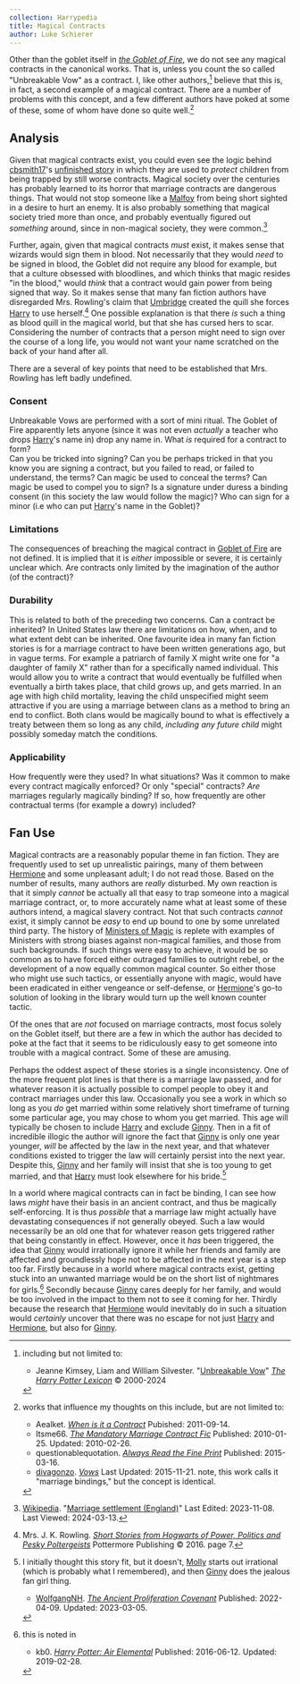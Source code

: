 ```yaml
---
collection: Harrypedia
title: Magical Contracts
author: Luke Schierer
---
```



Other than the goblet itself in _[the Goblet of Fire]_, we do not see any magical contracts in the canonical works.  That is, unless you count the so called "Unbreakable Vow" as a contract.  I, like other authors,[^240313-2] believe that this is, in fact, a second example of a magical contract.  There are a number of problems with this concept, and a few different authors have poked at some of these, some of whom have done so quite well.[^240313-3]  

## Analysis 

Given that magical contracts exist, you could even see the logic behind [cbsmith17]'s [unfinished story][ttpbc] in which they are used to *protect* children from being trapped by still worse contracts.  Magical society over the centuries has probably learned to its horror that marriage contracts are dangerous things.  That would not stop someone like a [Malfoy] from being short sighted in a desire to hurt an enemy.  It is also probably something that magical society tried more than once, and probably eventually figured out *something* around, since in non-magical society, they were common.[^240313-5]

Further, again, given that magical contracts *must* exist, it makes sense that wizards would sign them in blood.  Not necessarily that they would *need* to be signed in blood, the Goblet did not require any blood for example, but that a culture obsessed with bloodlines, and which thinks that magic resides "in the blood," would *think* that a contract would gain power from being signed that way.  So it makes sense that many fan fiction authors have disregarded Mrs. Rowling's claim that [Umbridge] created the quill she forces [Harry] to use herself.[^240313-4]  One possible explanation is that there *is* such a thing as blood quill in the magical world, but that she has cursed hers to scar.  Considering the number of contracts that a person might need to sign over the course of a long life, you would not want your name scratched on the back of your hand after all. 

There are a several of key points that need to be established that Mrs. Rowling has left badly undefined. 

### Consent 

Unbreakable Vows are performed with a sort of mini ritual.  The Goblet of Fire apparently lets anyone (since it was not even *actually* a teacher who drops [Harry]'s name in) drop any name in.  What *is* required for a contract to form?  
Can you be tricked into signing?  Can you be perhaps tricked in that you know you are signing a contract, but you failed to read, or failed to understand, the terms? Can magic be used to conceal the terms? Can magic be used to compel you to sign? Is a signature under duress a binding consent (in this society the law would follow the magic)?   Who can sign for a minor (i.e who can put [Harry]'s name in the Goblet)? 

### Limitations

The consequences of breaching the magical contract in [Goblet of Fire] are not defined.  It is implied that it is *either* impossible or severe, it is certainly unclear which.  Are contracts only limited by the imagination of the author (of the contract)?  

### Durability

This is related to both of the preceding two concerns.  Can a contract be inherited?  In United States law there are limitations on how, when, and to what extent debt can be inherited.  One favourite idea in many fan fiction stories is for a marriage contract to have been written generations ago, but in vague terms.  For example a patriarch of family X might write one for "a daughter of family X" rather than for a specifically named individual.  This would allow you to write a contract that would eventually be fulfilled when eventually a birth takes place, that child grows up, and gets married.  In an age with high child mortality, leaving the child unspecified might seem attractive if you are using a marriage between clans as a method to bring an end to conflict.  Both clans would be magically bound to what is effectively a treaty between them so long as any child, *including any future child* might possibly someday match the conditions.  

### Applicability

How frequently were they used?  In what situations?  Was it common to make every contract magically enforced?  Or only "special" contracts?  *Are* marriages regularly magically binding?  If so, how frequently are other contractual terms (for example a dowry) included?  

## Fan Use

Magical contracts are a reasonably popular theme in fan fiction.  They are frequently used to set up unrealistic pairings, many of them between [Hermione] and some unpleasant adult; I do not read those.  Based on the number of results, many authors are *really* disturbed. My own reaction is that it simply *cannot* be actually all that easy to trap someone into a magical marriage contract, or, to more accurately name what at least some of these authors intend, a magical slavery contract. Not that such contracts *cannot* exist, it simply cannot be *easy* to end up bound to one by some unrelated third party.  The history of [Ministers of Magic] is replete with examples of Ministers with strong biases against non-magical families, and those from such backgrounds.  If such things were easy to achieve, it would be so common as to have forced either outraged families to outright rebel, or the development of a now equally common magical counter.  So either those who might use such tactics, or essentially anyone with magic, would have been eradicated in either vengeance or self-defense, or [Hermione]'s go-to solution of looking in the library would turn up the well known counter tactic. 

Of the ones that are *not* focused on marriage contracts, most focus solely on the Goblet itself, but there are a few in which the author has decided to poke at the fact that it seems to be ridiculously easy to get someone into trouble with a magical contract. Some of these are amusing. 

Perhaps the oddest aspect of these stories is a single inconsistency.  One of the more frequent plot lines is that there is a marriage law passed, and for whatever reason it is actually possible to compel people to obey it and contract marriages under this law.  Occasionally you see a work in which so long as you *do* get married within some relatively short timeframe of turning some particular age, you may chose to whom you get married.  This age will typically be chosen to include [Harry] and exclude [Ginny].  Then in a fit of incredible illogic the author will ignore the fact that [Ginny]
is only one year younger, *will* be affected by the law in the next year, and that whatever conditions existed to trigger the law will certainly persist into the next year.  Despite this, [Ginny] and her family will insist that she is too young to get married, and that [Harry] must look elsewhere for his bride.[^240315-1] 

In a world where magical contracts can in fact be binding, I can see how laws *might* have their basis in an ancient contract, and thus be magically self-enforcing.  It is thus *possible* that a marriage law might actually have devastating consequences if not generally obeyed.  Such a law would necessarily be an old one that for whatever reason gets triggered rather that being constantly in effect.  However, once it *has* been triggered, the idea that [Ginny] would irrationally ignore it while her friends and family are affected and groundlessly hope not to be affected in the next year is a step too far.  Firstly because in a world where magical contracts exist, getting stuck into an unwanted marriage would be on the short list of nightmares for girls.[^240315-2]  Secondly because [Ginny] cares deeply for her family, and would be too involved in the impact to them not to see it coming for her. Thirdly because the research that [Hermione] would inevitably do in such a situation would *certainly* uncover that there was no escape for not just [Harry] and [Hermione], but also for [Ginny]. 

[Ginny]: <../../people/Weasley/Ginevra_Molly/>

[Hermione]: <../../people/Granger/Hermione_Jean/>

[Harry]: <../../people/Potter/Harry_James/>

[Umbridge]: <../../people/Umbridge/Delores_Jane/>

[Malfoy]: <../../people/malfoy/>

[Molly]: <../../people/Prewett/Molly/>

[ttpbc]: https://www.fanfiction.net/s/13987875/

[Ministers of Magic]: https://www.rowlingindex.org/work/msmpm/

[the Goblet of Fire]: https://www.librarything.com/work/113

[Goblet of Fire]: https://www.librarything.com/work/113]

[^240315-2]: this is noted in
    * kb0. _[Harry Potter: Air Elemental](https://www.fanfiction.net/s/11995519/1)_
      Published: 2016-06-12. Updated: 2019-02-28. 

[^240315-1]: I initially thought this story fit, but it doesn't, [Molly] starts out irrational (which is probably what I remembered), and then [Ginny] does the jealous fan girl thing.
    * [WolfgangNH](https://archiveofourown.org/users/WolfgangNH/pseuds/WolfgangNH). 
      _[The Ancient Proliferation Covenant](https://archiveofourown.org/works/38270980)_
      Published: 2022-04-09. Updated: 2023-03-05.

[^240313-2]: including but not limited to:
    * Jeanne Kimsey, Liam and William Silvester. 
      "[Unbreakable Vow](https://www.hp-lexicon.org/magic/unbreakable-vow/)"
      _[The Harry Potter Lexicon]_ © 2000-2024

[The Harry Potter Lexicon]: https://www.hp-lexicon.org

[^240313-3]: works that influence my thoughts on this include, but are not limited to:
    * Aealket. _[When is it a Contract](https://www.fanfiction.net/s/7382549)_
      Pubished: 2011-09-14.  
    * Itsme66. _[The Mandatory Marriage Contract Fic](https://www.fanfiction.net/s/5695032)_
      Published: 2010-01-25. Updated: 2010-02-26.  
    * questionablequotation.
      _[Always Read the Fine Print](https://www.fanfiction.net/s/11118965)_
      Published: 2015-03-16.
    * [divagonzo](https://archiveofourown.org/users/divagonzo/pseuds/divagonzo). _[Vows](https://archiveofourown.org/works/3993565)_ Last Updated: 2015-11-21.  note, this work calls it "marriage bindings," but the concept is identical.

[cbsmith17]: https://www.fanfiction.net/u/14755259/cbsmith17 

[^240313-4]: Mrs. J. K. Rowling. 
    _[Short Stories from Hogwarts of Power, Politics and Pesky Poltergeists]_
    Pottermore Publishing © 2016.  page 7.

[Short Stories from Hogwarts of Power, Politics and Pesky Poltergeists]: https://www.librarything.com/work/18275514 

[^240313-5]: [Wikipedia].
    "[Marriage settlement (England)](https://en.wikipedia.org/wiki/Marriage_settlement_(England))"
    Last Edited: 2023-11-08. Last Viewed: 2024-03-13.

[Wikipedia]: https://wikipedia.org/